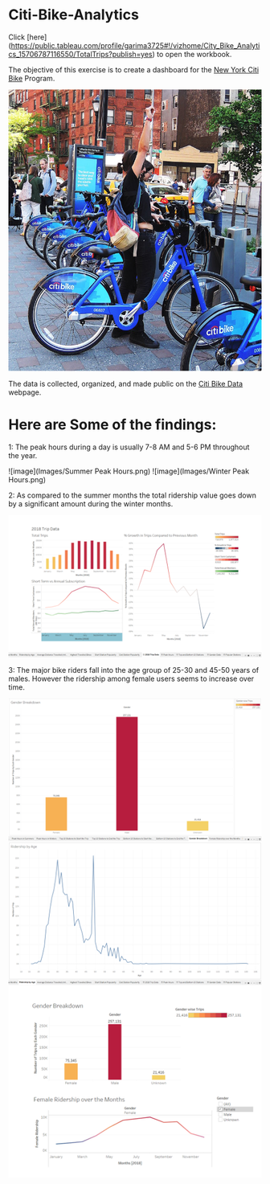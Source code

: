 
# Citi-Bike-Analytics


Click [here] (https://public.tableau.com/profile/garima3725#!/vizhome/City_Bike_Analytics_15706787116550/TotalTrips?publish=yes) to open the workbook.


The objective of this exercise is to create a dashboard for the [New York Citi Bike](https://en.wikipedia.org/wiki/Citi_Bike) Program.

![Citi-Bikes](Images/citi-bike-station-bikes.jpg)


The data is collected, organized, and made public on the [Citi Bike Data](https://www.citibikenyc.com/system-data) webpage.


# Here are Some of the findings:

1: The peak hours during a day is usually 7-8 AM and 5-6 PM throughout the year.

![image](Images/Summer Peak Hours.png) ![image](Images/Winter Peak Hours.png)

2: As compared to the summer months the total ridership value goes down by a significant amount during the winter months.

![image](Images/ridership.png) 

3: The major bike riders fall into the age group of 25-30 and 45-50 years of males. However the ridership among female users seems to increase over time.

![image](Images/gender.png) 
![image](Images/age.png) 
![image](Images/female.png) 